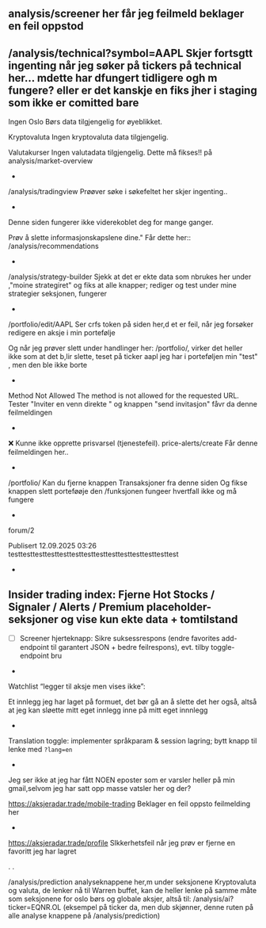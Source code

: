 analysis/screener
her får jeg feilmeld beklager en feil oppstod
-
/analysis/technical?symbol=AAPL
Skjer fortsgtt ingenting når jeg søker på tickers på technical her... mdette har dfungert tidligere ogh m fungere? eller er det kanskje en fiks jher i staging som ikke er comitted bare
-
Ingen Oslo Børs data tilgjengelig for øyeblikket.

Kryptovaluta
Ingen kryptovaluta data tilgjengelig.

Valutakurser
Ingen valutadata tilgjengelig.
Dette må fikses!! på analysis/market-overview

-
/analysis/tradingview
Prøøver søke i søkefeltet her skjer ingenting.. 


-
Denne siden fungerer ikke
 viderekoblet deg for mange ganger.

Prøv å slette informasjonskapslene dine."
Får dette her:: /analysis/recommendations

-
/analysis/strategy-builder
Sjekk at det er ekte data som nbrukes her under ,"moine strategiret" og fiks at alle knapper;  rediger og test under mine strategier seksjonen, fungerer

-
/portfolio/edit/AAPL
Ser crfs token på siden her,d et er feil, når jeg forsøker redigere en aksje i min portefølje


Og når jeg prøver slett under handlinger her: /portfolio/, virker det heller ikke som at det b,lir slette, teset på ticker aapl jeg har i porteføljen min "test" , men  den ble ikke borte

-
Method Not Allowed
The method is not allowed for the requested URL.
Tester "Inviter en venn direkte " og knappen "send invitasjon" fåvr da denne feilmeldingen

-
❌ Kunne ikke opprette prisvarsel (tjenestefeil).
price-alerts/create
Får denne feilmeldingen her..

-
/portfolio/
Kan du fjerne knappen Transaksjoner fra denne siden
Og fikse knappen slett porteføøje den /funksjonen fungeer hvertfall ikke og må fungere

-
forum/2

Publisert 12.09.2025 03:26
testtesttesttesttesttesttesttesttesttesttesttesttesttest

-
Insider trading index: Fjerne Hot Stocks / Signaler / Alerts / Premium placeholder-seksjoner og vise kun ekte data + tomtilstand
-

- [ ] Screener hjerteknapp: Sikre suksessrespons (endre favorites add-endpoint til garantert JSON + bedre feilrespons), evt. tilby toggle-endpoint bru
-
Watchlist “legger til aksje men vises ikke”:

Et innlegg jeg har laget på formuet, det bør gå an å slette det her også, altså at jeg kan sløette mitt eget innlegg inne på mitt eget innnlegg

-
Translation toggle: implementer språkparam & session lagring; bytt knapp til lenke med `?lang=en`

-
Jeg ser ikke at jeg har fått NOEN eposter som er varsler heller på min gmail,selvom jeg har satt opp masse vatsler her og der?


https://aksjeradar.trade/mobile-trading
Beklager en feil oppsto feilmelding her

-
 https://aksjeradar.trade/profile
 SIkkerhetsfeil når jeg prøv er fjerne en favoritt jeg har lagret


 .
 .
 
 /analysis/prediction 
 analyseknappene her,m under seksjonene
 Kryptovaluta og valuta, de lenker nå til
 Warren buffet, kan de heller lenke på samme måte som seksjonene for oslo børs og globale
 aksjer, altså til: /analysis/ai?ticker=EQNR.OL
 (eksempel på ticker da, men dub skjønner, denne ruten på alle analyse knappene på /analysis/prediction)